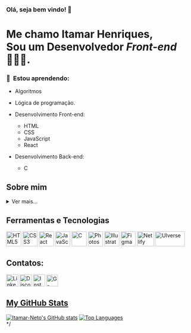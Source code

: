 ### Olá, seja bem vindo! 🫡

Me chamo Itamar Henriques,<br>
Sou um Desenvolvedor <em>Front-end</em> 🧑🏻‍💻.
==================================

### 🌱  Estou aprendendo:
  *  Algoritmos 
  *  Lógica de programação.
  *  Desenvolvimento Front-end:</summary>
      * HTML
      * CSS
      * JavaScript
      * React   

  *  Desenvolvimento Back-end:</summary>
      * C

## Sobre mim

<details>
  <summary>Ver mais...</summary>

Meu nome é Itamar Henriques, tenho 22 anos e sou natural de Santana dos Montes - MG. 

Tenho paixão por animes, leituras, cultura geek e, acima de tudo, pela tecnologia. Desde minha infância, sempre tive o hábito de desmontar e remontar meus brinquedos e aparelhos eletrônicos, pois desejava compreender profundamente como funcionavam. Mesmo que muitas vezes eles não voltassem a funcionar, essa busca incessante por conhecimento sempre me instigou a entender os mecanismos por trás das coisas.

Esse espírito curioso não mudou na vida adulta, pois estou sempre buscando aprimorar minhas habilidades e técnicas. Utilizo o Google como meu professor e o editor de código como meu caderno de anotações.

No momento, estou focado em adquirir conhecimentos fundamentais para o desenvolvimento Front-end e na linguagem C, com especial atenção para o aperfeiçoamento das habilidades em algoritmos e lógica de programação. Além disso, irei iniciar em breve uma graduação em Análise e Desenvolvimento de Sistemas (ADS).

Estou confiante e determinado a seguir um caminho promissor na área de tecnologia. Acredito que posso criar experiências de alta qualidade e soluções criativas para enfrentar desafios complexos, sempre abordando os problemas com cuidado e buscando as melhores soluções possíveis.

Compartilho da crença de que trocar ideias e soluções é essencial para nossa evolução. Estou decidido a aprender mais a cada dia em minha jornada como desenvolvedor e, no futuro, desejo ensinar e orientar iniciantes com base no que estou aprendendo atualmente.
</details>

## Ferramentas e Tecnologias
<div style="display: inline-block;" >
<img alt="HTML5" src="https://cdn.jsdelivr.net/gh/devicons/devicon/icons/html5/html5-original.svg" width= "40" height= "40"/> 
<img alt="CSS3" src="https://cdn.jsdelivr.net/gh/devicons/devicon/icons/css3/css3-original.svg" width= "40" height= "40"/>
<img alt="React" src="https://cdn.jsdelivr.net/gh/devicons/devicon/icons/react/react-original.svg" width= "40" height= "40"/>
<img alt="JavaScript" src="https://cdn.jsdelivr.net/gh/devicons/devicon/icons/javascript/javascript-plain.svg" width="40" height="40"/>
<img alt="C" src="https://cdn.jsdelivr.net/gh/devicons/devicon/icons/c/c-plain.svg" width="40" height="40"/>
<img alt="Photoshop" src="https://raw.githubusercontent.com/danielcranney/readme-generator/main/public/icons/skills/photoshop-colored.svg" width= "40" height= "40"/>
<img alt="Illustrator" src="https://raw.githubusercontent.com/danielcranney/readme-generator/main/public/icons/skills/illustrator-colored.svg" width= "40" height= "40"/>
<img alt="Figma" src="https://raw.githubusercontent.com/danielcranney/readme-generator/main/public/icons/skills/figma-colored.svg" width= "40" height= "40"/>
<img alt="Netlify" src="https://github.com/Itamar-Henriques/Itamar-Henriques/assets/111620308/2f42ca23-d5e5-4e5b-b415-61121aaba1a1" width= "45" height= "40"/>
<img alt="UIverse" src="https://uiverse.io/build/_assets/logo-OR7QQX33.svg" width= "80" height= "40"/>
</div>

## Contatos:

<div style="display: inline-block;" >
<a target="_blank" rel="noreferrer" href="https://www.linkedin.com/in/itamar-henriques/" > <img alt="Linkedin" height="32" width="32" src="https://raw.githubusercontent.com/danielcranney/readme-generator/main/public/icons/socials/linkedin.svg"></a> 
<a target="_blank" rel="noreferrer" href="https://discord.com/users/itamar_henriques#3181"><img alt="Discord" height="32" width="32" src="https://raw.githubusercontent.com/danielcranney/readme-generator/main/public/icons/socials/discord.svg"></a>
<a target="_blank" rel="noreferrer" href="http://www.instagram.com/itamar._.henriques"><img alt="Instagram" height="32" width="32" src="https://raw.githubusercontent.com/danielcranney/readme-generator/main/public/icons/socials/instagram.svg"></a>
<a target="_blank" rel="noreferrer" href="mailto:itamar.henriques.r@gmail.com?subject=Contato pelo Github"><img alt="G-mail" width="31" height="31" src="https://img.icons8.com/color/31/gmail--v1.png" /></a>
<a target="_blank" rel="noreferrer" href="https://www.codepen.io/Itamar-Henriques-the-sans">
</div>

## My GitHub Stats
<div>
<a href="http://www.github.com/Itamar-Neto"><img src="https://github-readme-stats.vercel.app/api?username=Itamar-Neto&show_icons=true&hide=&count_private=true&title_color=0891b2&text_color=ffffff&icon_color=0891b2&bg_color=1c1917&hide_border=true&show_icons=true" alt="Itamar-Neto's GitHub stats" /></a>
<a href="https://github.com/Itamar-Neto"><img src="https://github-readme-stats.vercel.app/api/top-langs/?username=Itamar-Neto&langs_count=10&title_color=0891b2&text_color=ffffff&icon_color=0891b2&bg_color=1c1917&hide_border=true&locale=en&custom_title=Top%20%Languages" alt="Top Languages" /></a>
</div>*/
